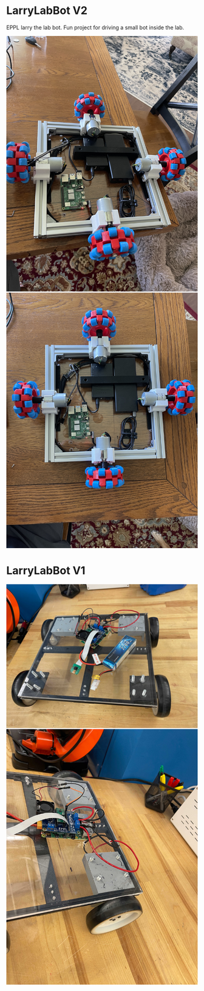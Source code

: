 # LarryLabBot V2
EPPL larry the lab bot. Fun project for driving a small bot inside the lab.

![](https://raw.githubusercontent.com/danielwilczak101/LarryLabBot/media/images/IMG_3664.jpg)
![](https://raw.githubusercontent.com/danielwilczak101/LarryLabBot/media/images/IMG_3665.jpg)



# LarryLabBot V1
![](https://raw.githubusercontent.com/danielwilczak101/LarryLabBot/media/images/IMG_3472.jpg)
![](https://raw.githubusercontent.com/danielwilczak101/LarryLabBot/media/images/IMG_3473.jpg)

